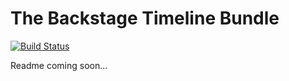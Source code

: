 # The Backstage Timeline Bundle

[![Build Status](https://travis-ci.org/bkstg/timeline-bundle.svg?branch=master)](https://travis-ci.org/bkstg/timeline-bundle)

Readme coming soon...
